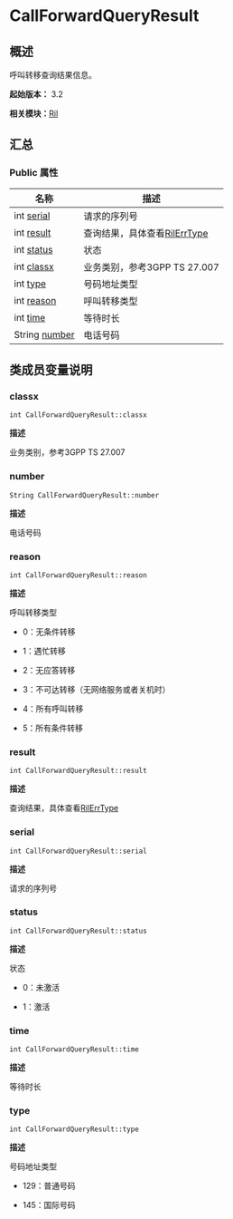 # CallForwardQueryResult


## 概述

呼叫转移查询结果信息。

**起始版本：** 3.2

**相关模块：**[Ril](_ril_v10.md)


## 汇总


### Public 属性

| 名称 | 描述 | 
| -------- | -------- |
| int [serial](#serial) | 请求的序列号  | 
| int [result](#result) | 查询结果，具体查看[RilErrType](_ril_v10.md#rilerrtype) | 
| int [status](#status) | 状态 | 
| int [classx](#classx) | 业务类别，参考3GPP TS 27.007  | 
| int [type](#type) | 号码地址类型 | 
| int [reason](#reason) | 呼叫转移类型 | 
| int [time](#time) | 等待时长  | 
| String [number](#number) | 电话号码  | 


## 类成员变量说明


### classx

```
int CallForwardQueryResult::classx
```
**描述**

业务类别，参考3GPP TS 27.007


### number

```
String CallForwardQueryResult::number
```
**描述**

电话号码


### reason

```
int CallForwardQueryResult::reason
```
**描述**

呼叫转移类型

- 0：无条件转移

- 1：遇忙转移

- 2：无应答转移

- 3：不可达转移（无网络服务或者关机时）

- 4：所有呼叫转移

- 5：所有条件转移 


### result

```
int CallForwardQueryResult::result
```
**描述**

查询结果，具体查看[RilErrType](_ril_v10.md#rilerrtype)


### serial

```
int CallForwardQueryResult::serial
```
**描述**

请求的序列号


### status

```
int CallForwardQueryResult::status
```
**描述**

状态

- 0：未激活

- 1：激活 


### time

```
int CallForwardQueryResult::time
```
**描述**

等待时长


### type

```
int CallForwardQueryResult::type
```
**描述**

号码地址类型

- 129：普通号码

- 145：国际号码 
